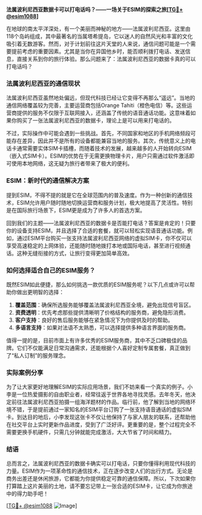 **法属波利尼西亚数据卡可以打电话吗？——一场关于ESIM的探索之旅[[TG💪+ @esim1088](https://t.me/s/esim1088)]**

在地球的南太平洋深处，有一个美丽而神秘的地方——法属波利尼西亚。这里由118个岛屿组成，其中最著名的当属塔希提岛，它以迷人的自然风光和丰富的文化吸引着无数游客。然而，对于计划前往这片天堂的人来说，通信问题可能是一个需要提前考虑的重要因素。尤其是当你在异国他乡时，能否顺利拨打电话、发送信息，直接关系到你的旅行体验。那么问题来了：法属波利尼西亚的数据卡真的可以打电话吗？

### 法属波利尼西亚的通信现状

法属波利尼西亚虽然地处偏远，但现代科技已经让它变得不再那么“遥远”。当地的通信网络覆盖较为完善，主要运营商包括Orange Tahiti（橙色电信）等。这些运营商提供的服务不仅限于互联网接入，还涵盖了传统的语音通话功能。这意味着如果你购买了一张法属波利尼西亚的数据卡，理论上是可以用来打电话的。

不过，实际操作中可能会遇到一些挑战。首先，不同国家和地区的手机网络频段可能存在差异，因此并不是所有的设备都能兼容当地的服务。其次，传统意义上的电话卡通常需要实体SIM卡插槽，而随着技术的发展，越来越多的人开始转向ESIM（嵌入式SIM卡）。ESIM的优势在于无需更换物理卡片，用户只需通过软件激活即可使用本地网络，这无疑为旅行者带来了极大的便利。

### ESIM：新时代的通信解决方案

提到ESIM，不得不提的就是它在全球范围内的普及速度。作为一种创新的通信技术，ESIM允许用户随时随地切换运营商和服务计划，极大地提高了灵活性。特别是在国际旅行场景下，ESIM更是成为了许多人的首选方案。

回到我们的主题——法属波利尼西亚的数据卡是否能打电话？答案是肯定的！只要你的设备支持ESIM，并且选择了合适的套餐，就可以轻松实现语音通话功能。例如，通过ESIM平台购买一张支持法属波利尼西亚网络的虚拟SIM卡，你不仅可以享受高速稳定的上网体验，还能随时随地拨打本地或国际电话，甚至进行视频通话。这种无缝衔接的方式，让旅行变得更加简单高效。

### 如何选择适合自己的ESIM服务？

既然ESIM如此便捷，那么如何挑选一款优质的ESIM服务呢？以下几点或许可以帮助你做出更明智的选择：

1. **覆盖范围**：确保所选服务能够覆盖法属波利尼西亚全境，避免出现信号盲区。
2. **资费透明**：优先考虑那些提供清晰明了价格结构的服务商，避免隐形消费。
3. **客户支持**：良好的售后服务能够在紧急情况下为你提供及时的帮助。
4. **多语言支持**：如果对法语不太熟悉，可以选择提供多种语言界面的服务商。

值得一提的是，目前市面上有许多优秀的ESIM服务商，其中不乏口碑极佳的品牌。它们不仅能满足日常沟通需求，还能根据个人喜好定制专属套餐，真正做到了“私人订制”的服务理念。

### 实际案例分享

为了让大家更好地理解ESIM的实际应用场景，我们不妨来看一个真实的例子。小李是一位热爱摄影的自由职业者，经常往返于世界各地寻找灵感。去年冬天，他决定前往法属波利尼西亚拍摄一组海洋题材的作品。临行前，他了解到当地的网络环境不错，于是提前通过一家知名的ESIM平台订购了一张支持语音通话的虚拟SIM卡。到达目的地后，小李发现这张卡不仅让他保持了与家人朋友的联系，还帮助他在社交平台上实时更新作品进度，受到了广泛好评。更重要的是，整个过程完全不需要更换手机硬件，只需几分钟就能完成激活，大大节省了时间和精力。

### 结语

总而言之，法属波利尼西亚的数据卡确实可以打电话，只要你懂得利用现代科技的力量。ESIM作为一项革命性的通信技术，正在逐步改变人们的出行方式。无论是商务出差还是休闲旅游，它都能为你提供稳定可靠的通信保障。所以，下次如果你打算踏上这片美丽的土地，请不要忘记带上一张合适的ESIM卡，让它成为你旅途中的得力助手吧！

[[TG💪+ @esim1088](https://t.me/s/esim1088) ![Image](https://i.postimg.cc/4NQfJmqS/Snipaste-2025-05-13-00-14-12.png)]